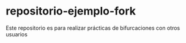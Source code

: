 # repositorio-ejemplo-fork
Este repositorio es para realizar prácticas de bifurcaciones con otros usuarios
